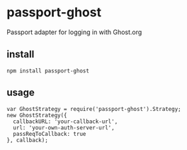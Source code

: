 # passport-ghost
Passport adapter for logging in with Ghost.org


## install
```
npm install passport-ghost
```

## usage

```
var GhostStrategy = require('passport-ghost').Strategy;
new GhostStrategy({
  callbackURL: 'your-callback-url',
  url: 'your-own-auth-server-url',
  passReqToCallback: true
}, callback);
```